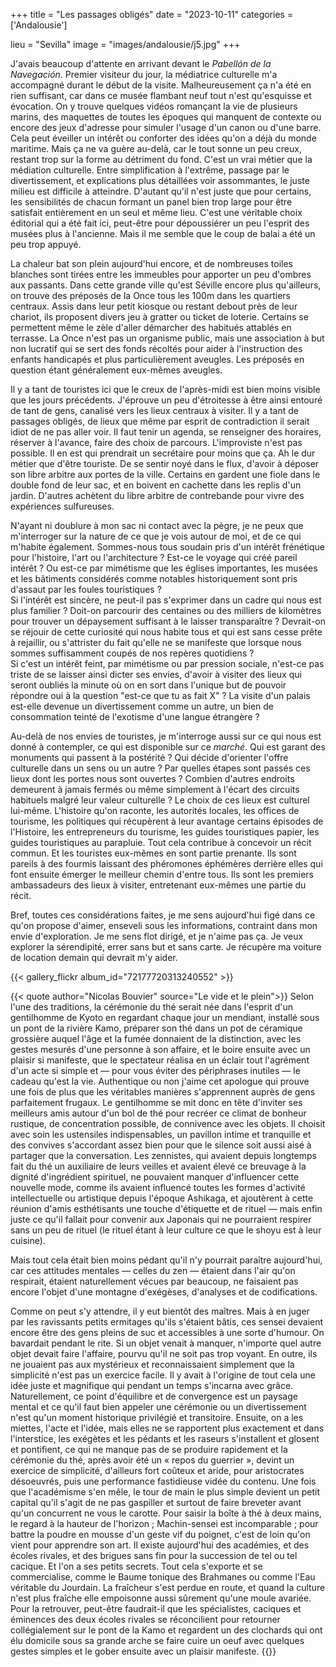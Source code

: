 +++
title = "Les passages obligés"
date = "2023-10-11"
categories = ['Andalousie']

lieu = "Sevilla"
image = "images/andalousie/j5.jpg"
+++

J'avais beaucoup d'attente en arrivant devant le *Pabellón de la Navegación*. Premier visiteur du jour, la médiatrice culturelle m'a accompagné 
durant le début de la visite. Malheureusement ça n'a été en rien suffisant, car dans ce musée flambant neuf tout n'est qu'esquisse et évocation. 
On y trouve quelques vidéos romançant la vie de plusieurs marins, des maquettes de toutes les époques qui manquent de contexte ou encore des 
jeux d'adresse pour simuler l'usage d'un canon ou d'une barre. Cela peut éveiller un intérêt ou conforter des idées qu'on a déjà du monde maritime. 
Mais ça ne va guère au-delà, car le tout sonne un peu creux, restant trop sur la forme au détriment du fond.
C'est un vrai métier que la médiation culturelle. Entre simplification à l'extrême, passage par le divertissement, et explications plus détaillées 
voir assommantes, le juste milieu est difficile à atteindre. D'autant qu'il n'est juste que pour certains, les sensibilités de chacun formant un 
panel bien trop large pour être satisfait entièrement en un seul et même lieu. C'est une véritable choix éditorial qui a été fait ici, peut-être 
pour dépoussiérer un peu l'esprit des musées plus à l'ancienne. Mais il me semble que le coup de balai a été un peu trop appuyé.

La chaleur bat son plein aujourd'hui encore, et de nombreuses toiles blanches sont tirées entre les immeubles pour apporter un peu d'ombres aux 
passants. Dans cette grande ville qu'est Séville encore plus qu'ailleurs, on trouve des préposés de la Once tous les 100m dans les quartiers centraux. 
Assis dans leur petit kiosque ou restant debout près de leur chariot, ils proposent divers jeu à gratter ou ticket de loterie.  Certains se permettent 
même le zèle d'aller démarcher des habitués attablés en terrasse. 
La Once n'est pas un organisme public, mais une association à but non lucratif qui se sert des fonds récoltés pour aider à l'instruction des enfants 
handicapés et plus particulièrement aveugles. Les préposés en question étant généralement eux-mêmes aveugles.

Il y a tant de touristes ici que le creux de l'après-midi est bien moins visible que les jours précédents. J'éprouve un peu d'étroitesse à être ainsi 
entouré de tant de gens, canalisé vers les lieux centraux à visiter. Il y a tant de passages obligés, de lieux que même par esprit de contradiction 
il serait idiot de ne pas aller voir. Il faut tenir un agenda, se renseigner des horaires, réserver à l'avance, faire des choix de parcours. 
L'improviste n'est pas possible. Il en est qui prendrait un secrétaire pour moins que ça.
Ah le dur métier que d'être touriste. De se sentir noyé dans le flux, d'avoir à déposer son libre arbitre aux portes de la ville. Certains en gardent une 
fiole dans le double fond de leur sac, et en boivent en cachette dans les replis d'un jardin. D'autres achètent du libre arbitre de contrebande pour 
vivre des expériences sulfureuses.

N'ayant ni doublure à mon sac ni contact avec la pègre, je ne peux que m'interroger sur la nature de ce que je vois autour de moi, et de ce qui 
m'habite également. Sommes-nous tous soudain pris d'un intérêt frénétique pour l'histoire, l'art ou l'architecture ? Est-ce le voyage qui créé 
pareil intérêt ? Ou est-ce par mimétisme que les églises importantes, les musées et les bâtiments considérés comme notables historiquement sont 
pris d'assaut par les foules touristiques ?  
Si l'intérêt est sincère, ne peut-il pas s'exprimer dans un cadre qui nous est plus familier ? Doit-on parcourir des centaines ou des milliers de 
kilomètres pour trouver un dépaysement suffisant à le laisser transparaître ? Devrait-on se réjouir de cette curiosité qui nous habite tous et qui 
est sans cesse prête à rejaillir, ou s'attrister du fait qu'elle ne se manifeste que lorsque nous sommes suffisamment coupés de nos repères quotidiens ?  
Si c'est un intérêt feint, par mimétisme ou par pression sociale, n'est-ce pas triste de se laisser ainsi dicter ses envies, d'avoir à visiter des 
lieux qui seront oubliés la minute où on en sort dans l'unique but de pouvoir répondre oui à la question "est-ce que tu as fait X" ? La visite d'un 
palais est-elle devenue un divertissement comme un autre, un bien de consommation teinté de l'exotisme d'une langue étrangère ?

Au-delà de nos envies de touristes, je m'interroge aussi sur ce qui nous est donné à contempler, ce qui est disponible sur ce *marché*. Qui est garant 
des monuments qui passent à la postérité ? Qui décide d'orienter l'offre culturelle dans un sens ou un autre ? Par quelles étapes sont passés ces lieux 
dont les portes nous sont ouvertes ? Combien d'autres endroits demeurent à jamais fermés ou même simplement à l'écart des circuits habituels malgré 
leur valeur culturelle ?
Le choix de ces lieux est culturel lui-même. L'histoire qu'on raconte, les autorités locales, les offices de tourisme, les politiques qui récupèrent 
à leur avantage certains épisodes de l'Histoire, les entrepreneurs du tourisme, les guides touristiques papier, les guides touristiques au parapluie. 
Tout cela contribue à concevoir un récit commun. Et les touristes eux-mêmes en sont partie prenante. Ils sont pareils à des fourmis laissant des 
phéromones éphémères derrière elles qui font ensuite émerger le meilleur chemin d'entre tous. Ils sont les premiers ambassadeurs des lieux à visiter, 
entretenant eux-mêmes une partie du récit.

Bref, toutes ces considérations faites, je me sens aujourd'hui figé dans ce qu'on propose d'aimer, enseveli sous les informations, contraint dans mon 
envie d'exploration. Je me sens flot dirigé, et je n'aime pas ça. Je veux explorer la sérendipité, errer sans but et sans carte. Je récupère ma voiture 
de location demain qui devrait m'y aider.

{{< gallery_flickr album_id="72177720313240552" >}}

{{< quote author="Nicolas Bouvier" source="Le vide et le plein">}}
Selon l'une des traditions, la cérémonie du thé serait née dans l'esprit d'un gentilhomme de Kyoto en regardant chaque jour un mendiant, 
installé sous un pont de la rivière Kamo, préparer son thé dans un pot de céramique grossière auquel l'âge et la fumée donnaient de la 
distinction, avec les gestes mesurés d'une personne à son affaire, et le boire ensuite avec un plaisir si manifeste, que le spectateur 
réalisa en un éclair tout l'agrément d'un acte si simple et — pour vous éviter des périphrases inutiles — le cadeau qu'est la vie. 
Authentique ou non j'aime cet apologue qui prouve une fois de plus que les véritables manières s'apprennent auprès de gens parfaitement 
frugaux. Le gentilhomme se mit donc en tête d'inviter ses meilleurs amis autour d'un bol de thé pour recréer ce climat de bonheur 
rustique, de concentration possible, de connivence avec les objets. Il choisit avec soin les ustensiles indispensables, un pavillon intime 
et tranquille et des convives s'accordant assez bien pour que le silence soit aussi aisé à partager que la conversation. Les zennistes, qui 
avaient depuis longtemps fait du thé un auxiliaire de leurs veilles et avaient élevé ce breuvage à la dignité d'ingrédient spirituel, ne 
pouvaient manquer d'influencer cette nouvelle mode, comme ils avaient influencé toutes les formes d'activité intellectuelle ou artistique 
depuis l'époque Ashikaga, et ajoutèrent à cette réunion d'amis esthétisants une touche d'étiquette et de rituel — mais enfin juste ce 
qu'il fallait pour convenir aux Japonais qui ne pourraient respirer sans un peu de rituel (le rituel étant à leur culture ce que le shoyu 
est à leur cuisine).


Mais tout cela était bien moins pédant qu'il n'y pourrait paraître aujourd'hui, car ces attitudes mentales — celles du zen — étaient dans 
l'air qu'on respirait, étaient naturellement vécues par beaucoup, ne faisaient pas encore l'objet d'une montagne d'exégèses, d'analyses et 
de codifications.
  
  
Comme on peut s'y attendre, il y eut bientôt des maîtres. Mais à en juger par les ravissants petits ermitages qu'ils s'étaient bâtis, ces 
sensei devaient encore être des gens pleins de suc et accessibles à une sorte d'humour. On bavardait pendant le rite. Si un objet venait à 
manquer, n'importe quel autre objet devait faire l'affaire, pourvu qu'il ne soit pas trop voyant. En outre, ils ne jouaient pas aux mystérieux 
et reconnaissaient simplement que la simplicité n'est pas un exercice facile. Il y avait à l'origine de tout cela une idée juste et magnifique 
qui pendant un temps s'incarna avec grâce. Naturellement, ce point d'équilibre et de convergence est un paysage mental et ce qu'il faut bien 
appeler une cérémonie ou un divertissement n'est qu'un moment historique privilégié et transitoire. Ensuite, on a les miettes, l'acte et l'idée, 
mais elles ne se rapportent plus exactement et dans l'interstice, les exégètes et les pédants et les raseurs s'installent et glosent et pontifient, 
ce qui ne manque pas de se produire rapidement et la cérémonie du thé, après avoir été un « repos du guerrier », devint un exercice de simplicité, 
d'ailleurs fort coûteux et aride, pour aristocrates désoeuvrés, puis une performance fastidieuse vidée du contenu. Une fois que l'académisme s'en 
mêle, le tour de main le plus simple devient un petit capital qu'il s'agit de ne pas gaspiller et surtout de faire breveter avant qu'un concurrent 
ne vous le carotte. Pour saisir la boîte à thé à deux mains, le regard à la hauteur de l'horizon ; Machin-sensei est incomparable ; pour battre la 
poudre en mousse d'un geste vif du poignet, c'est de loin qu'on vient pour apprendre son art. Il existe aujourd'hui des académies, et des écoles 
rivales, et des brigues sans fin pour la succession de tel ou tel cacique. Et l'on a ses petits secrets. Tout cela s'exporte et se commercialise, 
comme le Baume tonique des Brahmanes ou comme l'Eau véritable du Jourdain. La fraîcheur s'est perdue en route, et quand la culture n'est plus fraîche 
elle empoisonne aussi sûrement qu'une moule avariée. Pour la retrouver, peut-être faudrait-il que les spécialistes, caciques et éminences des deux 
écoles rivales se réconcilient pour retourner collégialement sur le pont de la Kamo et regardent un des clochards qui ont élu domicile sous sa grande 
arche se faire cuire un oeuf avec quelques gestes simples et le gober ensuite avec un plaisir manifeste.
{{</quote>}}    
